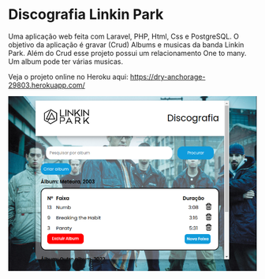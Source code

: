 
<h1>Discografia Linkin Park</h1>

<p>Uma aplicação web feita com Laravel, PHP, Html, Css e PostgreSQL. O objetivo da aplicação é gravar (Crud) Albums e musicas da banda Linkin Park. Além do Crud esse projeto possui um relacionamento One to many. Um album pode ter várias musicas.</p>

Veja o projeto online no Heroku aqui: https://dry-anchorage-29803.herokuapp.com/

![alt text](public/img/linkin_park.png)



